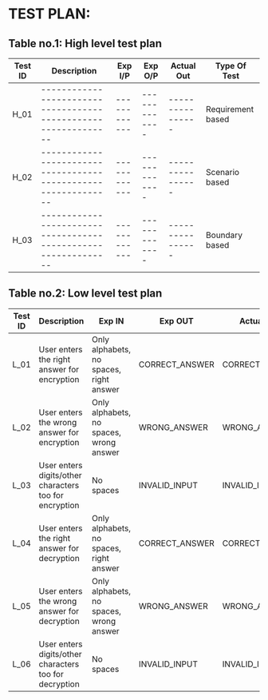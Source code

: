 # TEST PLAN:

## Table no.1: High level test plan

| **Test ID** | **Description**                                              | **Exp I/P** | **Exp O/P** | **Actual Out** |**Type Of Test**  |    
|-------------|--------------------------------------------------------------|------------|-------------|----------------|------------------|
|  H_01       |--------------------------------------------------------------|  ------------|-------------|----------------|Requirement based |
|  H_02       |--------------------------------------------------------------|  ------------|-------------|----------------|Scenario based    |
|  H_03       |--------------------------------------------------------------|  ------------|-------------|----------------|Boundary based    | 

## Table no.2: Low level test plan

| **Test ID** | **Description**                                              | **Exp IN** | **Exp OUT** | **Actual Out** |**Type Of Test**  |    
|-------------|--------------------------------------------------------------|------------|-------------|----------------|------------------|
|  L_01       | User enters the right answer for encryption | Only alphabets, no spaces, right answer | CORRECT_ANSWER | CORRECT_ANSWER |Requirement based |
|  L_02       | User enters the wrong answer for encryption | Only alphabets, no spaces, wrong answer | WRONG_ANSWER | WRONG_ANSWER | Requirement based    |
|  L_03       | User enters digits/other characters too for encryption | No spaces | INVALID_INPUT | INVALID_INPUT | Requirement based    |
|  L_04      | User enters the right answer for decryption | Only alphabets, no spaces, right answer | CORRECT_ANSWER | CORRECT_ANSWER |Requirement based |
|  L_05       | User enters the wrong answer for decryption | Only alphabets, no spaces, wrong answer | WRONG_ANSWER | WRONG_ANSWER | Requirement based    |
|  L_06       | User enters digits/other characters too for decryption | No spaces | INVALID_INPUT | INVALID_INPUT | Requirement based    |



